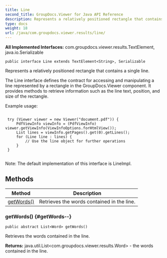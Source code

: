```yaml
---
title: Line
second_title: GroupDocs.Viewer for Java API Reference
description: Represents a relatively positioned rectangle that contains a single line.
type: docs
weight: 18
url: /java/com.groupdocs.viewer.results/line/
---
```

**All Implemented Interfaces:**
com.groupdocs.viewer.results.TextElement, java.io.Serializable
```
public interface Line extends TextElement<String>, Serializable
```

Represents a relatively positioned rectangle that contains a single line.

The Line interface defines the contract for accessing and manipulating a line represented by a rectangle in the GroupDocs.Viewer component. It provides methods to retrieve information such as the line text, position, and size of the rectangle.

Example usage:

```

 try (Viewer viewer = new Viewer("document.pdf")) {
     PdfViewInfo viewInfo = (PdfViewInfo) viewer.getViewInfo(ViewInfoOptions.forHtmlView());
     List lines = viewInfo.getPages().get(0).getLines();
     for (Line line : lines) {
         // Use the line object for further operations
     }
 }
 
```

Note: The default implementation of this interface is LineImpl.
## Methods

| Method | Description |
| --- | --- |
| [getWords()](#getWords--) | Retrieves the words contained in the line. |
### getWords() {#getWords--}
```
public abstract List<Word> getWords()
```


Retrieves the words contained in the line.

**Returns:**
java.util.List<com.groupdocs.viewer.results.Word> - the words contained in the line.
